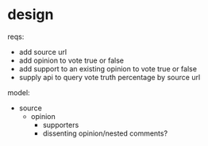 # design

reqs:

- add source url
- add opinion to vote true or false
- add support to an existing opinion to vote true or false
- supply api to query vote truth percentage by source url

model:

- source
  - opinion
    - supporters
    - dissenting opinion/nested comments?
